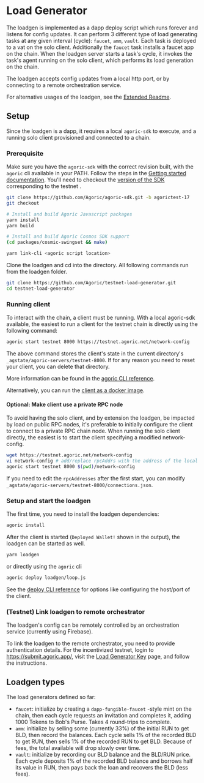 # Load Generator

The loadgen is implemented as a dapp deploy script which runs forever and listens for config updates. It can perform 3 different type of load generating tasks at any given interval (cycle): `faucet`, `amm`, `vault`. Each task is deployed to a vat on the solo client. Additionally the `faucet` task installs a faucet app on the chain. When the loadgen server starts a task's cycle, it invokes the task's agent running on the solo client, which performs its load generation on the chain.

The loadgen accepts config updates from a local http port, or by connecting to a remote orchestration service.

For alternative usages of the loadgen, see the [Extended Readme](./README-extended.md).

## Setup

Since the loadgen is a dapp, it requires a local `agoric-sdk` to execute, and a running solo client provisioned and connected to a chain.

### Prerequisite

Make sure you have the `agoric-sdk` with the correct revision built, with the `agoric` cli available in your PATH. Follow the steps in the [Getting started documentation](https://agoric.com/documentation/getting-started/before-using-agoric.html). You'll need to checkout the [version of the SDK](https://github.com/Agoric/agoric-sdk/wiki/Validator-Guide-for-Incentivized-Testnet#network-status) corresponding to the testnet .

```sh
git clone https://github.com/Agoric/agoric-sdk.git -b agorictest-17
git checkout

# Install and build Agoric Javascript packages
yarn install
yarn build

# Install and build Agoric Cosmos SDK support
(cd packages/cosmic-swingset && make)

yarn link-cli <agoric script location>
```

Clone the loadgen and cd into the directory. All following commands run from the loadgen folder.

```sh
git clone https://github.com/Agoric/testnet-load-generator.git
cd testnet-load-generator
```

### Running client

To interact with the chain, a client must be running. With a local agoric-sdk available, the easiest to run a client for the testnet chain is directly using the following command:

```sh
agoric start testnet 8000 https://testnet.agoric.net/network-config
```

The above command stores the client's state in the current directory's `_agstate/agoric-servers/testnet-8000`. If for any reason you need to reset your client, you can delete that directory.

More information can be found in the [agoric CLI reference](https://agoric.com/documentation/guides/agoric-cli/commands.html#agoric-start).

Alternatively, you can run the [client as a docker image](https://github.com/Agoric/agoric-sdk/wiki/Setting-up-an-Agoric-Dapp-Client-with-docker-compose).

#### Optional: Make client use a private RPC node

To avoid having the solo client, and by extension the loadgen, be impacted by load on public RPC nodes, it's preferable to initially configure the client to connect to a private RPC chain node. When running the solo client directly, the easiest is to start the client specifying a modified network-config.

```sh
wget https://testnet.agoric.net/network-config
vi network-config # add/replace rpcAddrs with the address of the local chain node as `"xxx.xxx.xxx.xxx:yyyyy"`
agoric start testnet 8000 $(pwd)/network-config
```

If you need to edit the `rpcAddresses` after the first start, you can modify `_agstate/agoric-servers/testnet-8000/connections.json`.

### Setup and start the loadgen

The first time, you need to install the loadgen dependencies:

```sh
agoric install
```

After the client is started (`Deployed Wallet!` shown in the output), the loadgen can be started as well.

```sh
yarn loadgen
```

or directly using the `agoric` cli

```sh
agoric deploy loadgen/loop.js
```

See the [deploy CLI reference](https://agoric.com/documentation/guides/agoric-cli/commands.html#agoric-deploy) for options like configuring the host/port of the client.

### (Testnet) Link loadgen to remote orchestrator

The loadgen's config can be remotely controlled by an orchestration service (currently using Firebase).

To link the loadgen to the remote orchestrator, you need to provide authentication details. For the incentivized testnet, login to https://submit.agoric.app/, visit the [Load Generator Key](https://submit.agoric.app/participant/loadGenKey) page, and follow the instructions.

## Loadgen types

The load generators defined so far:

- `faucet`: initialize by creating a `dapp-fungible-faucet` -style mint on the chain, then each cycle requests an invitation and completes it, adding 1000 Tokens to Bob's Purse. Takes 4 round-trips to complete.
- `amm`: initialize by selling some (currently 33%) of the initial RUN to get BLD, then record the balances. Each cycle sells 1% of the recorded BLD to get RUN, then sells 1% of the recorded RUN to get BLD. Because of fees, the total available will drop slowly over time.
- `vault`: initialize by recording our BLD balance and the BLD/RUN price. Each cycle deposits 1% of the recorded BLD balance and borrows half its value in RUN, then pays back the loan and recovers the BLD (less fees).
